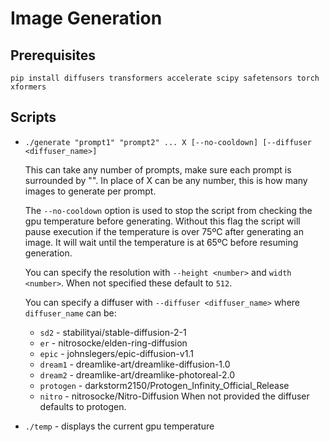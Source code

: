 # Image Generation

## Prerequisites

```
pip install diffusers transformers accelerate scipy safetensors torch xformers
```

## Scripts

 * `./generate "prompt1" "prompt2" ... X [--no-cooldown] [--diffuser <diffuser_name>]`

    This can take any number of prompts, make sure each prompt is surrounded by "".  In place of X can be any number, this is how many images to generate per prompt. 
    
    The `--no-cooldown` option is used to stop the script from checking the gpu temperature before generating. Without this flag the script will pause execution if the temperature is over 75ºC after generating an image. It will wait until the temperature is at 65ºC before resuming generation.

    You can specify the resolution with `--height <number>` and `width <number>`. When not specified these default to `512`.

    You can specify a diffuser with `--diffuser <diffuser_name>` where `diffuser_name` can be:
    * `sd2` - stabilityai/stable-diffusion-2-1
    * `er` - nitrosocke/elden-ring-diffusion
    * `epic` - johnslegers/epic-diffusion-v1.1
    * `dream1` - dreamlike-art/dreamlike-diffusion-1.0
    * `dream2` - dreamlike-art/dreamlike-photoreal-2.0
    * `protogen` - darkstorm2150/Protogen_Infinity_Official_Release
    * `nitro` - nitrosocke/Nitro-Diffusion
    When not provided the diffuser defaults to protogen.
    

* `./temp` - displays the current gpu temperature
